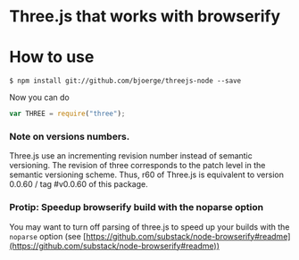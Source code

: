 # Three.js that works with browserify

# How to use

    $ npm install git://github.com/bjoerge/threejs-node --save
  
Now you can do

```js
var THREE = require("three");
```

### Note on versions numbers.

Three.js use an incrementing revision number instead of semantic versioning. The revision of three corresponds to the
patch level in the semantic versioning scheme. Thus, r60 of Three.js is equivalent to version 0.0.60 / tag #v0.0.60 of
this package.


### Protip: Speedup browserify build with the noparse option

You may want to turn off parsing of three.js to speed up your builds with the `noparse` option
 (see [https://github.com/substack/node-browserify#readme](https://github.com/substack/node-browserify#readme))
   
   
